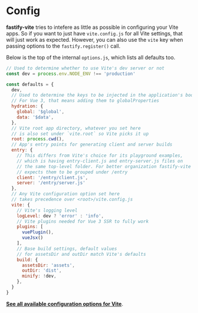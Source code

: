 # Config

**fastify-vite** tries to intefere as little as possible in configuring your
Vite apps. So if you want to just have `vite.config.js` for all Vite settings,
that will just work as expected. However, you can also use the `vite` key
when passing options to the `fastify.register()` call.

Below is the top of the internal `options.js`, which lists all defaults too.

```js
// Used to determine whether to use Vite's dev server or not
const dev = process.env.NODE_ENV !== 'production'

const defaults = {
  dev,
  // Used to determine the keys to be injected in the application's boot
  // For Vue 3, that means adding them to globalProperties
  hydration: {
    global: '$global',
    data: '$data',
  },
  // Vite root app directory, whatever you set here
  // is also set under `vite.root` so Vite picks it up
  root: process.cwd(),
  // App's entry points for generating client and server builds
  entry: {
    // This differs from Vite's choice for its playground examples,
    // which is having entry-client.js and entry-server.js files on
    // the same top-level folder. For better organization fastify-vite
    // expects them to be grouped under /entry
    client: '/entry/client.js',
    server: '/entry/server.js'
  },
  // Any Vite configuration option set here
  // takes precedence over <root>/vite.config.js
  vite: {
    // Vite's logging level
    logLevel: dev ? 'error' : 'info',
    // Vite plugins needed for Vue 3 SSR to fully work
    plugins: [
      vuePlugin(),
      vueJsx()
    ],
    // Base build settings, default values
    // for assetsDir and outDir match Vite's defaults
    build: {
      assetsDir: 'assets',
      outDir: 'dist',
      minify: !dev,
    },
  }
}
```

[**See all available configuration options for Vite**](https://vitejs.dev/config/).
